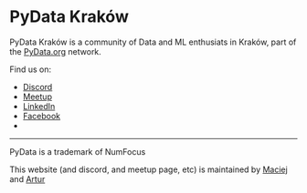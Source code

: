 # PyData Kraków


PyData Kraków is a community of Data and ML enthusiats in Kraków, part of the [PyData.org](https://pydata.org) network.

Find us on:

- [Discord](https://discord.pydatakrk.pl)
- [Meetup](https://www.meetup.com/pydata-krakow/)
- [LinkedIn](https://www.linkedin.com/company/pydata-krak%C3%B3w)
- [Facebook](https://www.facebook.com/pydatakrakow)
- 
---

PyData is a trademark of NumFocus

This website (and discord, and meetup page, etc) is maintained by [Maciej](https://github.com/mmajewsk) and [Artur](https://github.com/artcz)
